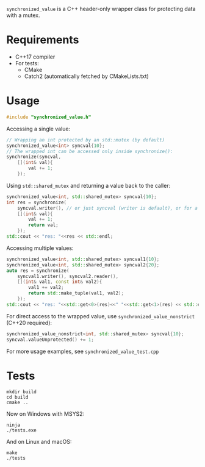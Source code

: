 `synchronized_value` is a C++ header-only wrapper class for protecting data with a mutex.

# Requirements

- C++17 compiler
- For tests:
  - CMake
  - Catch2 (automatically fetched by CMakeLists.txt)

# Usage

```cpp
#include "synchronized_value.h"
```

Accessing a single value:
```cpp
// Wrapping an int protected by an std::mutex (by default)
synchronized_value<int> syncval{10};
// The wrapped int can be accessed only inside synchronize():
synchronize(syncval,
    [](int& val){
        val += 1;
    });
```

Using `std::shared_mutex` and returning a value back to the caller:
```cpp
synchronized_value<int, std::shared_mutex> syncval{10};
int res = synchronize(
    syncval.writer(), // or just syncval (writer is default), or for a read-only access use syncval.reader() 
    [](int& val){
        val += 1;
        return val;
    });
std::cout << "res: "<<res << std::endl;
```

Accessing multiple values:
```cpp
synchronized_value<int, std::shared_mutex> syncval1{10};
synchronized_value<int, std::shared_mutex> syncval2{20};
auto res = synchronize(
    syncval1.writer(), syncval2.reader(), 
    [](int& val1, const int& val2){
        val1 += val2;
        return std::make_tuple(val1, val2);
    });
std::cout << "res: "<<std::get<0>(res)<<" "<<std::get<1>(res) << std::endl;
```

For direct access to the wrapped value, use `synchronized_value_nonstrict` (C++20 required):
```cpp
synchronized_value_nonstrict<int, std::shared_mutex> syncval{10};
syncval.valueUnprotected() += 1;
```

For more usage examples, see `synchronized_value_test.cpp`

# Tests
```
mkdir build
cd build
cmake ..
```
Now on Windows with MSYS2:
```
ninja
./tests.exe
```
And on Linux and macOS:
```
make
./tests
```